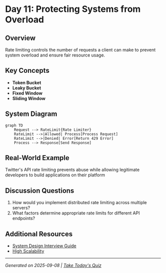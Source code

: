 # Day 11: Protecting Systems from Overload

## Overview
Rate limiting controls the number of requests a client can make to prevent system overload and ensure fair resource usage.

## Key Concepts
- **Token Bucket**
- **Leaky Bucket**
- **Fixed Window**
- **Sliding Window**

## System Diagram
```mermaid
graph TD
    Request --> RateLimit{Rate Limiter}
    RateLimit -->|Allowed| Process[Process Request]
    RateLimit -->|Denied| Error[Return 429 Error]
    Process --> Response[Send Response]
```

## Real-World Example
Twitter's API rate limiting prevents abuse while allowing legitimate developers to build applications on their platform

## Discussion Questions
1. How would you implement distributed rate limiting across multiple servers?
2. What factors determine appropriate rate limits for different API endpoints?

## Additional Resources
- [System Design Interview Guide](https://github.com/donnemartin/system-design-primer)
- [High Scalability](http://highscalability.com/)

---
*Generated on 2025-09-08 | [Take Today's Quiz](../docs/quiz-2025-09-08.html)*
